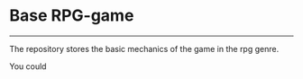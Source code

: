 # Base RPG-game
***
The repository stores the basic mechanics of the game in the rpg genre.


You could 
